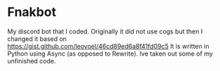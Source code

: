 # Fnakbot
My discord bot that I coded.
Originally it did not use cogs but then I changed it based on https://gist.github.com/leovoel/46cd89ed6a8f41fd09c5
It is written in Python using Async (as opposed to Rewrite).
Ive taken out some of my unfinished code.
